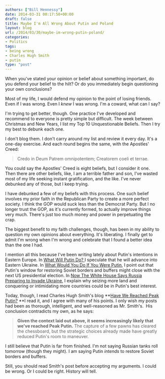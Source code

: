 ```yaml
---
authors: ["Bill Hennessy"]
date: 2014-03-31 00:17:50+00:00
draft: false
title: Maybe I'm All Wrong About Putin and Poland
layout: blog
url: /2014/03/30/maybe-im-wrong-putin-poland/
categories:
- Politics
tags:
- being wrong
- Charles Hugh Smith
- putin
type: "post"
---
```


When you've stated your opinion or belief about something important, do you defend your belief to the hilt? Or do you immediately begin questioning your own conclusions?

Most of my life, I would defend my opinion to the point of losing friends. Even if I was wrong. Even I _knew_ I was wrong. I'm a coward, what can I say?

I'm trying to get better, though. One practice I've developed and recommend to everyone is pretty simple but difficult. The week between Christmas and New Years, I list my Top 10 Unquestionable Beliefs. Then I try my best to debunk each one.

I don't blog them. I don't carry around my list and review it every day. It's a one-day exercise. And each round begins the same, with the Apostles' Creed:



> Credo in Deum Patrem omnipotentem; Creatorem coeli et terrae.





You could say the Apostles' Creed is eight beliefs, but I consider it one. Then there are other beliefs, like, I am a terrible father and son, I've wasted most of my life seeking instant gratification, and the like. I've never debunked any of those, but I keep trying.

I have debunked a few of my beliefs with this process. One such belief involves my prior faith in the Republican Party to create a more perfect society. I think the GOP would suck less than the Democrat Party. But I no longer trust the GOP, as it's currently formed, to actually improve things very much. There's just too much money and power in perpetuating the crap.

The biggest benefit to my faith challenges, though, has been in my ability to question my own opinions about everything. It's liberating. I finally get to admit I'm wrong when I'm wrong and celebrate that I found a better idea than the one I had.

I mention all this because I've been writing lately about Putin's intentions in Eastern Europe. In [What Will Putin Do? ](https://hennessysview.com/2014/03/17/will-putin/)I speculate that he will advance into Eastern Ukraine. In [What Would You Do If You Were Putin](https://hennessysview.com/2014/03/23/what-would-you-do-if-you-were-putin/), I point out that Putin's window for restoring Soviet borders and buffers might close with the next US presidential election. In [Now The White House Says Russia Preparing to Invade Ukraine](https://hennessysview.com/2014/03/23/now-the-white-house-says-russia-preparing-to-invade-ukraine/), I explain why seizing more land and conquering or intimidating more countries could be in Putin's best interest.

Today, though, I read Charles Hugh Smith's blog **[Have We Reached Peak Putin?](https://www.oftwominds.com/blogmar14/peak-putin3-14.html) **I read it, and I agree with many of his points. I only wish my posts had been as thorough, intelligent, and well-reasoned as Mr. Smith's.  His conclusion contradicts my own, as he says:



> **Given the context laid out above, it seems increasingly likely that we've reached Peak Putin.** The capture of a few pawns has cleared the chessboard, but the strategic choices already made have greatly reduced Putin's room to maneuver.



I still believe that Putin is far from finished. I'm not saying Russian tanks roll tomorrow (though they might). I am saying Putin _intends_ to restore Soviet borders and buffers.

Still, you should read Smith's post before accepting my arguments. I could be wrong. Or I could be right. History will tell.
